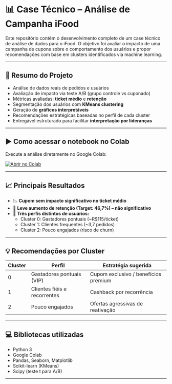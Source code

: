 # 📊 Case Técnico – Análise de Campanha iFood

Este repositório contém o desenvolvimento completo de um case técnico de análise de dados para o iFood. O objetivo foi avaliar o impacto de uma campanha de cupons sobre o comportamento dos usuários e propor recomendações com base em clusters identificados via machine learning.

---

## 🎯 Resumo do Projeto

- Análise de dados reais de pedidos e usuários
- Avaliação de impacto via teste A/B (grupo controle vs cuponado)
- Métricas avaliadas: **ticket médio** e **retenção**
- Segmentação dos usuários com **KMeans clustering**
- Geração de **gráficos interpretáveis**
- Recomendações estratégicas baseadas no perfil de cada cluster
- Entregável estruturado para facilitar **interpretação por lideranças**



---

## ▶️ Como acessar o notebook no Colab

Execute a análise diretamente no Google Colab:

[![Abrir no Colab](https://colab.research.google.com/assets/colab-badge.svg)](https://colab.research.google.com/github/SEU_USUARIO/case-ifood-analytics/blob/main/case/analise_ifood_ab_test.ipynb)

---

## 📈 Principais Resultados

- 📉 **Cupom sem impacto significativo no ticket médio**  
- 🔁 **Leve aumento de retenção (Target: 46,7%) – não significativo**
- 👥 **Três perfis distintos de usuários:**
  - Cluster 0: Gastadores pontuais (~R$115/ticket)
  - Cluster 1: Clientes frequentes (~3,7 pedidos)
  - Cluster 2: Pouco engajados (risco de churn)

---

## 💡 Recomendações por Cluster

| Cluster | Perfil                      | Estratégia sugerida                |
|--------|------------------------------|------------------------------------|
| 0      | Gastadores pontuais (VIP)    | Cupom exclusivo / benefícios premium |
| 1      | Clientes fiéis e recorrentes | Cashback por recorrência           |
| 2      | Pouco engajados              | Ofertas agressivas de reativação   |

---

## 💻 Bibliotecas utilizadas

- Python 3
- Google Colab
- Pandas, Seaborn, Matplotlib
- Scikit-learn (KMeans)
- Scipy (teste t para A/B)

---



